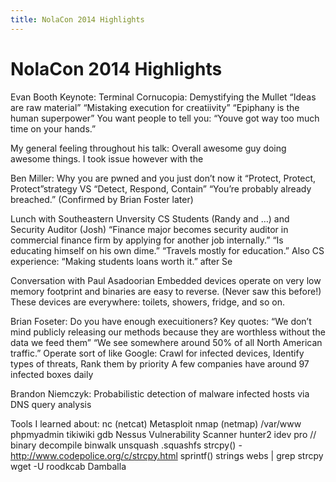 ```yaml
---
title: NolaCon 2014 Highlights
---
```


NolaCon 2014 Highlights
=======================

Evan Booth Keynote: Terminal Cornucopia: Demystifying the Mullet
“Ideas are raw material”
“Mistaking execution for creatiivity”
“Epiphany is the human superpower”
You want people to tell you: “Youve got way too much time on your hands.”

My general feeling throughout his talk:
Overall awesome guy doing awesome things.
I took issue however with the


Ben Miller: Why you are pwned and you just don’t now it
“Protect, Protect, Protect”strategy VS “Detect, Respond, Contain”
“You’re probably already breached.” (Confirmed by Brian Foster later)

Lunch with Southeastern Unversity CS Students (Randy and …) and Security Auditor (Josh)
“Finance major becomes security auditor in commercial finance firm by applying for another job internally.”
“Is educating himself on his own dime.”
“Travels mostly for education.”
Also CS experience:
“Making students loans worth it.” after Se

Conversation with Paul Asadoorian
Embedded devices operate on very low memory footprint and binaries are easy to reverse. (Never saw this before!)
These devices are everywhere: toilets, showers, fridge, and so on.

Brian Foseter: Do you have enough execuitioners?
Key quotes:
“We don’t mind publicly releasing our methods because they are worthless without the data we feed them”
“We see somewhere around 50% of all North American traffic.”
Operate sort of like Google: Crawl for infected devices, Identify types of threats, Rank them by priority
A few companies have around 97 infected boxes daily

Brandon Niemczyk: Probabilistic detection of malware infected hosts via DNS query analysis


Tools I learned about:
nc (netcat)
Metasploit
nmap (netmap)
/var/www
phpmyadmin
tikiwiki
gdb
Nessus Vulnerability Scanner
hunter2
idev pro // binary decompile
binwalk
unsquash <file>.squashfs
strcpy() - http://www.codepolice.org/c/strcpy.html
sprintf()
strings webs | grep strcpy
wget -U roodkcab <url>
Damballa
